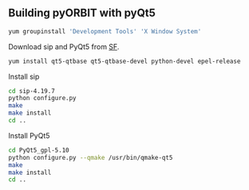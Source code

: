 ## Building pyORBIT with pyQt5
```bash
yum groupinstall 'Development Tools' 'X Window System'
```
Download sip and PyQt5 from [SF](https://sourceforge.net/projects/pyqt/files/).
```bash
yum install qt5-qtbase qt5-qtbase-devel python-devel epel-release
```
Install sip
```bash
cd sip-4.19.7
python configure.py
make
make install
cd ..
```

Install PyQt5
```bash
cd PyQt5_gpl-5.10
python configure.py --qmake /usr/bin/qmake-qt5
make
make install
cd ..
```
